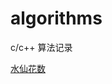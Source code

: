 # algorithms
c/c++ 算法记录


[水仙花数](https://baike.baidu.com/item/%E6%B0%B4%E4%BB%99%E8%8A%B1%E6%95%B0/2746160?fr=aladdin)
